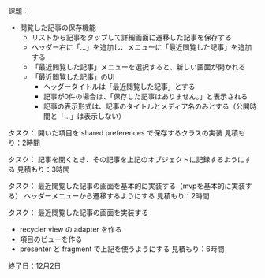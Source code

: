 課題：
- 閲覧した記事の保存機能
  - リストから記事をタップして詳細画面に遷移した記事を保存する
  - ヘッダー右に「...」を追加し、メニューに「最近閲覧した記事」を追加する
  - 「最近閲覧した記事」メニューを選択すると、新しい画面が開かれる
  - 「最近閲覧した記事」のUI
    - ヘッダータイトルは「最近閲覧した記事」とする
    - 記事が0件の場合は、「保存した記事はありません。」と表示される
    - 記事の表示形式は、記事のタイトルとメディア名のみとする（公開時間と「...」は表示しない）

タスク：
開いた項目を shared preferences で保存するクラスの実装
見積もり：2時間

タスク：
記事を開くとき、その記事を上記のオブジェクトに記録するようにする
見積もり：3時間

タスク：
最近閲覧した記事の画面を基本的に実装する（mvpを基本的に実装する）
ヘッダーメニューから遷移するようにする
見積もり：2時間

タスク：
最近閲覧した記事の画面を実装する
- recycler view の adapter を作る
- 項目のビューを作る
- presenter と fragment で上記を使うようにする
見積もり：6時間

終了日：12月2日

